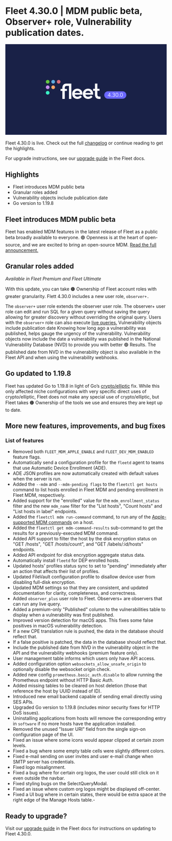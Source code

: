 # Fleet 4.30.0 | MDM public beta, Observer+ role, Vulnerability publication dates.

![Fleet 4.29.0](../website/assets/images/articles/fleet-4.30.0-1600x900@2x.png)

Fleet 4.30.0 is live. Check out the full [changelog](https://github.com/fleetdm/fleet/releases/tag/fleet-v4.30.0) or continue reading to get the highlights.

For upgrade instructions, see our [upgrade guide](https://fleetdm.com/docs/deploying/upgrading-fleet) in the Fleet docs.

## Highlights

* Fleet introduces MDM public beta
* Granular roles added
* Vulnerability objects include publication date
* Go version to 1.19.8

## Fleet introduces MDM public beta

Fleet has enabled MDM features in the latest release of Fleet as a public beta broadly available to everyone. 🟣 Openness is at the heart of open-source, and we are excited to bring an open-source MDM. [Read the full announcement.](https://fleetdm.com/releases/fleet-introduces-mdm)

## Granular roles added
_Available in Fleet Premium and Fleet Ultimate_

With this update, you can take 🟠 Ownership of Fleet account roles with greater granularity. Flett 4.30.0 includes a new user role, `observer+.`

The `observer+` user role extends the observer user role. The observer+ user role can edit and run SQL for a given query without saving the query allowing for greater discovery without overriding the original query. Users with the `observer+` role can also execute [live queries.](https://fleetdm.com/docs/using-fleet/fleet-ui#run-a-query)
Vulnerability objects include publication date
Knowing how long ago a vulnerability was published, helps gauge the urgency of the vulnerability. Vulnerability objects now include the date a vulnerability was published in the National Vulnerability Database (NVD) to provide you with better 🟢 Results. The published date from NVD in the vulnerability object is also available in the Fleet API and when using the vulnerability webhooks.

## Go updated to 1.19.8

Fleet has updated Go to 1.19.8 in light of Go’s [crypto/elliptic](https://github.com/golang/go/issues/58647) fix. While this only affected niche configurations with very specific direct uses of crypto/elliptic, Fleet does not make any special use of crypto/elliptic, but Fleet takes 🟠 Ownership of the tools we use and ensures they are kept up to date.

## More new features, improvements, and bug fixes

### List of features

- Removed both `FLEET_MDM_APPLE_ENABLE` and `FLEET_DEV_MDM_ENABLED` feature flags.
- Automatically send a configuration profile for the `fleetd` agent to teams that use Automatic Device Enrollment (ADE).
- ADE JSON profiles are now automatically created with default values when the server is run.
- Added the `--mdm` and `--mdm-pending flags` to the `fleetctl get hosts` command to list hosts enrolled in Fleet MDM and pending enrollment in Fleet MDM, respectively.
- Added support for the "enrolled" value for the `mdm_enrollment_status` filter and the new `mdm_name` filter for the "List hosts", "Count hosts" and "List hosts in label" endpoints.
- Added the `fleetctl mdm run-command` command, to run any of the [Apple-supported MDM commands](https://developer.apple.com/documentation/devicemanagement/commands_and_queries) on a host.
- Added the `fleetctl get mdm-command-results` sub-command to get the results for a previously-executed MDM command.
- Added API support to filter the host by the disk encryption status on "GET /hosts", "GET /hosts/count", and "GET /labels/:id/hosts" endpoints.
- Added API endpoint for disk encryption aggregate status data.
- Automatically install `fleetd` for DEP enrolled hosts.
- Updated hosts' profiles status sync to set to "pending" immediately after an action that affects their list of profiles.
- Updated FileVault configuration profile to disallow device user from disabling full-disk encryption.
- Updated MDM settings so that they are consistent, and updated documentation for clarity, completeness, and correctness.
- Added `observer_plus` user role to Fleet. Observers+ are observers that can run any live query.
- Added a premium-only "Published" column to the vulnerabilities table to display when a vulnerability was first published.
- Improved version detection for macOS apps. This fixes some false positives in macOS vulnerability detection.
- If a new CPE translation rule is pushed, the data in the database should reflect that.
- If a false positive is patched, the data in the database should reflect that.
- Include the published date from NVD in the vulnerability object in the API and the vulnerability webhooks (premium feature only).
- User management table informs which users only have API access.
- Added configuration option `websockets_allow_unsafe_origin` to optionally disable the websocket origin check.
- Added new config `prometheus.basic_auth.disable` to allow running the Prometheus endpoint without HTTP Basic Auth.
- Added missing tables to be cleared on host deletion (those that reference the host by UUID instead of ID).
- Introduced new email backend capable of sending email directly using SES APIs.
- Upgraded Go version to 1.19.8 (includes minor security fixes for HTTP DoS issues).
- Uninstalling applications from hosts will remove the corresponding entry in `software` if no more hosts have the application installed.
- Removed the unused "Issuer URI" field from the single sign-on configuration page of the UI.
- Fixed an issue where some icons would appear clipped at certain zoom levels.
- Fixed a bug where some empty table cells were slightly different colors.
- Fixed e-mail sending on user invites and user e-mail change when SMTP server has credentials.
- Fixed logo misalignment.
- Fixed a bug where for certain org logos, the user could still click on it even outside the navbar.
- Fixed styling bugs on the SelectQueryModal.
- Fixed an issue where custom org logos might be displayed off-center.
- Fixed a UI bug where in certain states, there would be extra space at the right edge of the Manage Hosts table.-

## Ready to upgrade?

Visit our [upgrade guide](https://fleetdm.com/docs/deploying/upgrading-fleet) in the Fleet docs for instructions on updating to Fleet 4.30.0.

<meta name="category" value="releases">
<meta name="authorFullName" value="JD Strong">
<meta name="authorGitHubUsername" value="spokanemac">
<meta name="publishedOn" value="2023-04-11">
<meta name="articleTitle" value="Fleet 4.30.0 | MDM public beta, Observer+ role, Vulnerability publication dates">
<meta name="articleImageUrl" value="../website/assets/images/articles/fleet-4.30.0-1600x900@2x.png">
